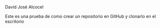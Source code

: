 David José Alcocel

Este es una prueba de como crear un repositorio en GitHub y clonarlo en el escritorio